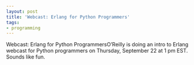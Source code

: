 ```yaml
---
layout: post
title: 'Webcast: Erlang for Python Programmers'
tags:
- programming
---
```

Webcast: Erlang for Python ProgrammersO’Reilly is doing an intro to Erlang webcast for Python programmers on Thursday, September 22 at 1 pm EST. Sounds like fun.
